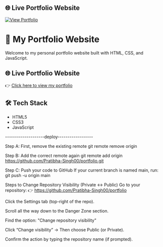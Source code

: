 ## 🌐 Live Portfolio Website

[![View Portfolio](https://img.shields.io/badge/Click%20Here-View%20Portfolio-blue?style=for-the-badge)](https://Pratibha-Singh00.github.io/portfolio/)


# 💼 My Portfolio Website

Welcome to my personal portfolio website built with HTML, CSS, and JavaScript.

## 🌐 Live Portfolio Website

👉 [Click here to view my portfolio](https://Pratibha-Singh00.github.io/portfolio/)

## 🛠️ Tech Stack

- HTML5  
- CSS3  
- JavaScript  

























--------------------deploy------------------

Step A: First, remove the existing remote
git remote remove origin

 Step B: Add the correct remote again
git remote add origin https://github.com/Pratibha-Singh00/portfolio.git

 Step C: Push your code to GitHub
If your current branch is named main, run:
git push -u origin main


Steps to Change Repository Visibility (Private ↔ Public)
Go to your repository:
👉 https://github.com/Pratibha-Singh00/portfolio

Click the Settings tab (top-right of the repo).

Scroll all the way down to the Danger Zone section.

Find the option:
"Change repository visibility"

Click “Change visibility” → Then choose Public (or Private).

Confirm the action by typing the repository name (if prompted).
